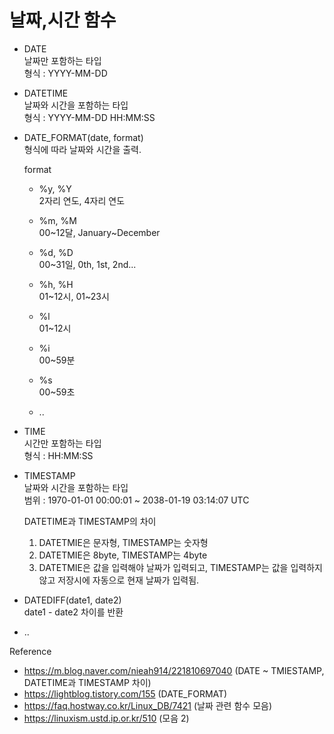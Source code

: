 날짜,시간 함수
===

- DATE <br>
  날짜만 포함하는 타입 <br>
  형식 : YYYY-MM-DD

- DATETIME <br>
  날짜와 시간을 포함하는 타입 <br>
  형식 : YYYY-MM-DD HH:MM:SS

- DATE_FORMAT(date, format) <br>
  형식에 따라 날짜와 시간을 출력. <br> 
  
  format
  - %y, %Y <br>
    2자리 연도, 4자리 연도

  - %m, %M <br>
    00~12달, January~December 

  - %d, %D <br>
    00~31일, 0th, 1st, 2nd...

  - %h, %H <br>
    01~12시, 01~23시

  - %l <br>
    01~12시

  - %i <br>
    00~59분

  - %s <br>
    00~59초

  - ..

- TIME <br>
  시간만 포함하는 타입 <br>
  형식 : HH:MM:SS

- TIMESTAMP <br>
  날짜와 시간을 포함하는 타입 <br>
  범위 : 1970-01-01 00:00:01 ~ 2038-01-19 03:14:07 UTC <br>

  DATETIME과 TIMESTAMP의 차이
  1. DATETMIE은 문자형, TIMESTAMP는 숫자형
  2. DATETMIE은 8byte, TIMESTAMP는 4byte
  3. DATETMIE은 값을 입력해야 날짜가 입력되고, TIMESTAMP는 값을 입력하지않고 저장시에 자동으로 현재 날짜가 입력됨.

- DATEDIFF(date1, date2) <br>
  date1 - date2 차이를 반환

- ..


Reference
- https://m.blog.naver.com/nieah914/221810697040 (DATE ~ TMIESTAMP, DATETIME과 TIMESTAMP 차이)
- https://lightblog.tistory.com/155 (DATE_FORMAT)
- https://faq.hostway.co.kr/Linux_DB/7421 (날짜 관련 함수 모음)
- https://linuxism.ustd.ip.or.kr/510 (모음 2)